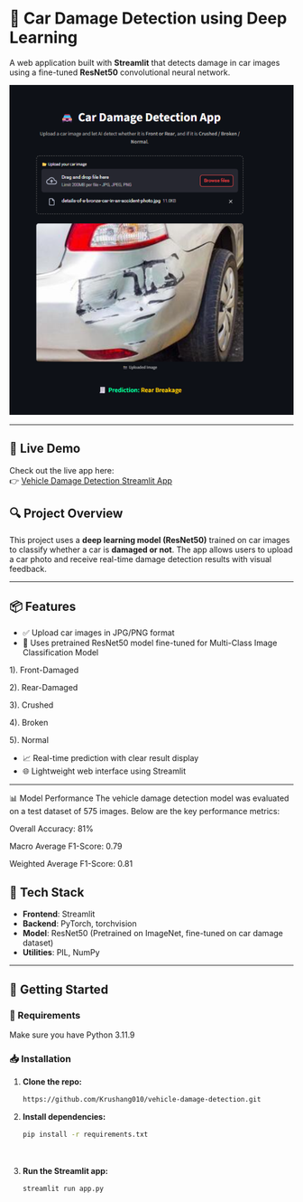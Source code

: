 # 🚗 Car Damage Detection using Deep Learning

A web application built with **Streamlit** that detects damage in car images using a fine-tuned **ResNet50** convolutional neural network.

![App_Screenshot](App_Screenshot%20.jpg.png)

---
## 🔗 Live Demo

Check out the live app here:  
👉 [Vehicle Damage Detection Streamlit App](https://vehicle-damage-detection-7dg6sazf2s5a4e7lyirg43.streamlit.app/)


## 🔍 Project Overview

This project uses a **deep learning model (ResNet50)** trained on car images to classify whether a car is **damaged or not**. The app allows users to upload a car photo and receive real-time damage detection results with visual feedback.

---

## 📦 Features

- ✅ Upload car images in JPG/PNG format
- 🧠 Uses pretrained ResNet50 model fine-tuned for Multi-Class Image Classification Model
  
1). Front-Damaged

2). Rear-Damaged

3). Crushed

4). Broken

5). Normal

- 📈 Real-time prediction with clear result display
- 🌐 Lightweight web interface using Streamlit

---

📊 Model Performance
The vehicle damage detection model was evaluated on a test dataset of 575 images. Below are the key performance metrics:

Overall Accuracy: 81%

Macro Average F1-Score: 0.79

Weighted Average F1-Score: 0.81

## 🧰 Tech Stack

- **Frontend**: Streamlit
- **Backend**: PyTorch, torchvision
- **Model**: ResNet50 (Pretrained on ImageNet, fine-tuned on car damage dataset)
- **Utilities**: PIL, NumPy

---

## 🚀 Getting Started

### 🔧 Requirements

Make sure you have Python 3.11.9

### 📥 Installation

1. **Clone the repo:**
   ```bash
   https://github.com/Krushang010/vehicle-damage-detection.git
   

2. **Install dependencies:**
   ```bash
   pip install -r requirements.txt




3. **Run the Streamlit app:**
   ```bash
   streamlit run app.py


